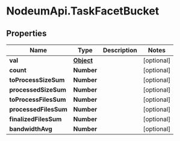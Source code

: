 # NodeumApi.TaskFacetBucket

## Properties

Name | Type | Description | Notes
------------ | ------------- | ------------- | -------------
**val** | [**Object**](.md) |  | [optional] 
**count** | **Number** |  | [optional] 
**toProcessSizeSum** | **Number** |  | [optional] 
**processedSizeSum** | **Number** |  | [optional] 
**toProcessFilesSum** | **Number** |  | [optional] 
**processedFilesSum** | **Number** |  | [optional] 
**finalizedFilesSum** | **Number** |  | [optional] 
**bandwidthAvg** | **Number** |  | [optional] 


